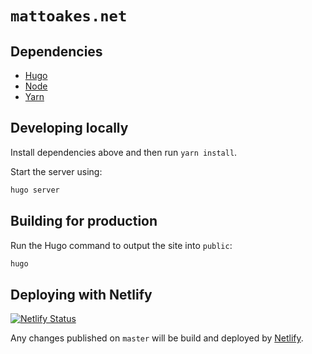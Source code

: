 # `mattoakes.net`

## Dependencies

- [Hugo](https://gohugo.io)
- [Node](https://nodejs.org/)
- [Yarn](https://yarnpkg.com/)

## Developing locally

Install dependencies above and then run `yarn install`.

Start the server using:

```sh
hugo server
```

## Building for production

Run the Hugo command to output the site into `public`:

```sh
hugo
```

## Deploying with Netlify

[![Netlify Status](https://api.netlify.com/api/v1/badges/02660978-1197-45c3-98cc-aba46620ea3b/deploy-status)](https://app.netlify.com/sites/mattoakes/deploys)

Any changes published on `master` will be build and deployed by [Netlify](https://app.netlify.com/sites/mattoakes/overview).
